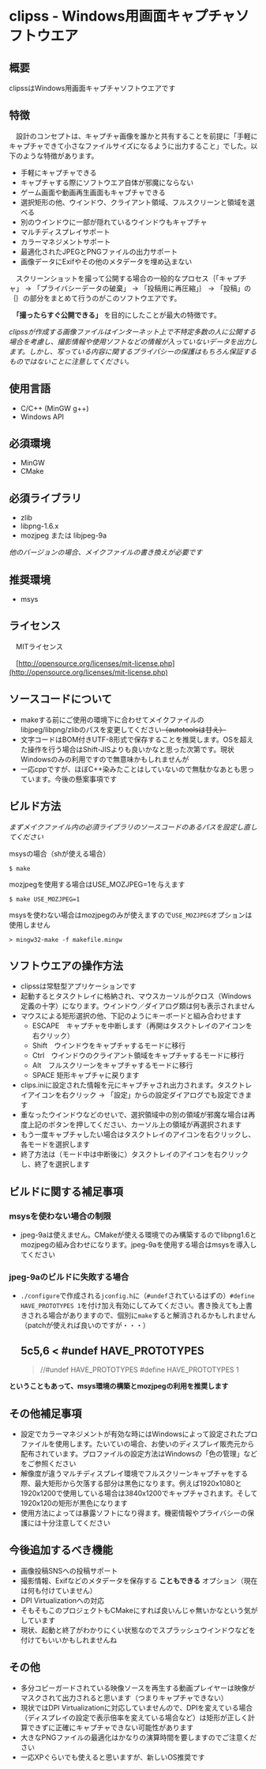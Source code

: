 # clipss \- Windows用画面キャプチャソフトウエア

## 概要

clipssはWindows用画面キャプチャソフトウエアです

## 特徴

　設計のコンセプトは、キャプチャ画像を誰かと共有することを前提に「手軽にキャプチャできて小さなファイルサイズになるように出力すること」でした。以下のような特徴があります。

- 手軽にキャプチャできる
- キャプチャする際にソフトウエア自体が邪魔にならない
- ゲーム画面や動画再生画面もキャプチャできる
- 選択矩形の他、ウインドウ、クライアント領域、フルスクリーンと領域を選べる
- 別のウインドウに一部が隠れているウインドウもキャプチャ
- マルチディスプレイサポート
- カラーマネジメントサポート
- 最適化されたJPEGとPNGファイルの出力サポート
- 画像データにExifやその他のメタデータを埋め込まない

　スクリーンショットを撮って公開する場合の一般的なプロセス｛「キャプチャ」 -> 「プライバシーデータの破棄」 -> 「投稿用に再圧縮」｝ -> 「投稿」の｛｝の部分をまとめて行うのがこのソフトウエアです。

　**「撮ったらすぐ公開できる」** を目的にしたことが最大の特徴です。

_clipssが作成する画像ファイルはインターネット上で不特定多数の人に公開する場合を考慮し、撮影情報や使用ソフトなどの情報が入っていないデータを出力します。しかし、写っている内容に関するプライバシーの保護はもちろん保証するものではないことに注意してください。_


## 使用言語

- C/C++ (MinGW g++)
- Windows API

## 必須環境

- MinGW
- CMake

## 必須ライブラリ

- zlib
- libpng-1.6.x
- mozjpeg または libjpeg-9a

_他のバージョンの場合、メイクファイルの書き換えが必要です_

## 推奨環境

- msys

## ライセンス

　MITライセンス

　[http://opensource.org/licenses/mit-license.php](http://opensource.org/licenses/mit-license.php)

## ソースコードについて

- makeする前にご使用の環境下に合わせてメイクファイルのlibjpeg/libpng/zlibのパスを変更してください<del>（autotoolsは甘え）</del>
- 文字コードはBOM付きUTF-8形式で保存することを推奨します。OSを超えた操作を行う場合はShift-JISよりも良いかなと思った次第です。現状Windowsのみの利用ですので無意味かもしれませんが
- 一応cppですが、ほぼC++染みたことはしていないので無駄かなあとも思っています。今後の懸案事項です

## ビルド方法

_まずメイクファイル内の必須ライブラリのソースコードのあるパスを設定し直してください_

msysの場合（shが使える場合）

    $ make

mozjpegを使用する場合はUSE_MOZJPEG=1を与えます

    $ make USE_MOZJPEG=1

msysを使わない場合はmozjpegのみが使えますので```USE_MOZJPEG```オプションは使用しません

    > mingw32-make -f makefile.mingw

## ソフトウエアの操作方法

+ clipssは常駐型アプリケーションです
+ 起動するとタスクトレイに格納され、マウスカーソルがクロス（Windows定義の十字）になります。ウインドウ／ダイアログ類は何も表示されません
+ マウスによる矩形選択の他、下記のようにキーボードと組み合わせます
  - ESCAPE　キャプチャを中断します（再開はタスクトレイのアイコンを右クリック）
  - Shift　ウインドウをキャプチャするモードに移行
  - Ctrl　ウインドウのクライアント領域をキャプチャするモードに移行
  - Alt　フルスクリーンをキャプチャするモードに移行
  - SPACE 矩形キャプチャに戻ります
+ clips.iniに設定された情報を元にキャプチャされ出力されます。タスクトレイアイコンを右クリック -> 「設定」からの設定ダイアログでも設定できます
+ 重なったウインドウなどのせいで、選択領域中の別の領域が邪魔な場合は再度上記のボタンを押してください、カーソル上の領域が再選択されます
+ もう一度キャプチャしたい場合はタスクトレイのアイコンを右クリックし、各モードを選択します
+ 終了方法は（モード中は中断後に）タスクトレイのアイコンを右クリックし、終了を選択します


## ビルドに関する補足事項

### msysを使わない場合の制限

- jpeg-9aは使えません。CMakeが使える環境でのみ構築するのでlibpng1.6とmozjpegの組み合わせになります。jpeg-9aを使用する場合はmsysを導入してください

### jpeg-9aのビルドに失敗する場合

- ```./configure```で作成される```jconfig.h```に（```#undef```されているはずの）```#define HAVE_PROTOTYPES 1```を付け加え有効にしてみてください。書き換えても上書きされる場合がありますので、個別に```make```すると解消されるかもしれません（patchが使えれば良いのですが・・・）


    5c5,6
    < #undef HAVE_PROTOTYPES
    ---
    > //#undef HAVE_PROTOTYPES
    > #define HAVE_PROTOTYPES 1


**ということもあって、msys環境の構築とmozjpegの利用を推奨します**

## その他補足事項

- 設定でカラーマネジメントが有効な時にはWindowsによって設定されたプロファイルを使用します。たいていの場合、お使いのディスプレイ販売元から配布されています。プロファイルの設定方法はWindowsの「色の管理」などをご参照ください
- 解像度が違うマルチディスプレイ環境でフルスクリーンキャプチャをする際、最大矩形から欠落する部分は黒色になります。例えば1920x1080と1920x1200で使用している場合は3840x1200でキャプチャされます。そして1920x120の矩形が黒色になります
- 使用方法によっては暴露ソフトになり得ます。機密情報やプライバシーの保護には十分注意してください


## 今後追加するべき機能

- 画像投稿SNSへの投稿サポート
- 撮影情報、Exifなどのメタデータを保存する **こともできる** オプション（現在は何も付けていません）
- DPI Virtualizationへの対応
- そもそもこのプロジェクトもCMakeにすれば良いんじゃ無いかなという気がしています
- 現状、起動と終了がわかりにくい状態なのでスプラッシュウインドウなどを付けてもいいかもしれませんね


## その他

- 多分コピーガードされている映像ソースを再生する動画プレイヤーは映像がマスクされて出力されると思います（つまりキャプチャできない）
- 現状ではDPI Virtualizationに対応していませんので、DPIを変えている場合（ディスプレイの設定で表示倍率を変えている場合など）は矩形が正しく計算できずに正確にキャプチャできない可能性があります
- 大きなPNGファイルの最適化はかなりの演算時間を要しますのでご注意ください
- 一応XPぐらいでも使えると思いますが、新しいOS推奨です
